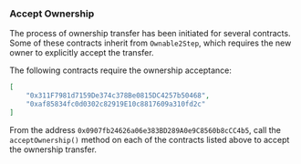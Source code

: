 ### Accept Ownership

The process of ownership transfer has been initiated for several contracts. Some of these contracts inherit from `Ownable2Step`, which requires the new owner to explicitly accept the transfer.

The following contracts require the ownership acceptance:
```json
[
    "0x311F7981d7159De374c378Be0815DC4257b50468",
    "0xaf85834fc0d0302c82919E10c8817609a310fd2c"
]
```

From the address `0x0907fb24626a06e383BD289A0e9C8560b8cCC4b5`, call the `acceptOwnership()` method on each of the contracts listed above to accept the ownership transfer.

